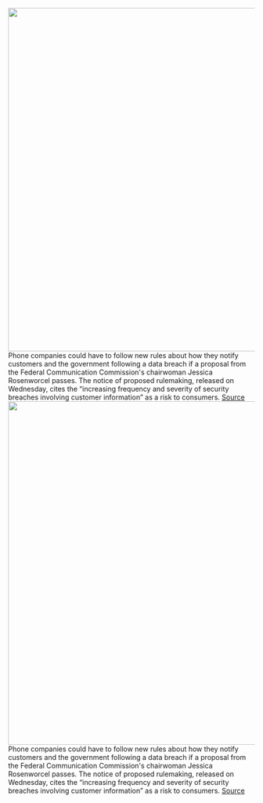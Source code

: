<img src='https://cdn.vox-cdn.com/thumbor/oAg2jAjbKsUjcAePoV7phNGsLgQ=/0x0:2040x1360/1200x800/filters:focal(857x517:1183x843)/cdn.vox-cdn.com/uploads/chorus_image/image/70385427/acastro_170629_1777_0008.0.jpg' width='700px' /><br/>
Phone companies could have to follow new rules about how they notify customers and the government following a data breach if a proposal from the Federal Communication Commission's chairwoman Jessica Rosenworcel passes. The notice of proposed rulemaking, released on Wednesday, cites the “increasing frequency and severity of security breaches involving customer information” as a risk to consumers.
<a href='https://www.theverge.com/2022/1/13/22882281/fcc-telecom-data-breach-notification-rules-proposal-commission-seats'> Source <a/><img src='https://cdn.vox-cdn.com/thumbor/oAg2jAjbKsUjcAePoV7phNGsLgQ=/0x0:2040x1360/1200x800/filters:focal(857x517:1183x843)/cdn.vox-cdn.com/uploads/chorus_image/image/70385427/acastro_170629_1777_0008.0.jpg' width='700px' /><br/>
Phone companies could have to follow new rules about how they notify customers and the government following a data breach if a proposal from the Federal Communication Commission's chairwoman Jessica Rosenworcel passes. The notice of proposed rulemaking, released on Wednesday, cites the “increasing frequency and severity of security breaches involving customer information” as a risk to consumers.
<a href='https://www.theverge.com/2022/1/13/22882281/fcc-telecom-data-breach-notification-rules-proposal-commission-seats'> Source <a/>
